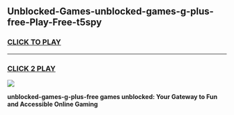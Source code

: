 
## Unblocked-Games-unblocked-games-g-plus-free-Play-Free-t5spy
<h3>
<a href="https://premium76.site?title=unblocked-games-g-plus-free&ref=10A">CLICK TO PLAY</a></h3>
<hr>

<h3>
<a href="https://premium76.site?title=unblocked-games-g-plus-free&ref=10A">CLICK 2 PLAY</a>
  
</h3>

<a href="https://premium76.site?title=unblocked-games-g-plus-free&ref=10A"><img src="https://clearcache.store/games.png"></a>


**unblocked-games-g-plus-free games unblocked: Your Gateway to Fun and Accessible Online Gaming**
